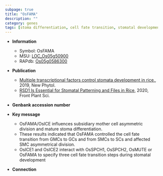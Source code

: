 ```yaml
---
subpage: true
title: "OsFAMA"
description: ""
category: genes
tags: [stoma differentiation, cell fate transition, stomatal development]
---
```


* **Information**  
    + Symbol: OsFAMA  
    + MSU: [LOC_Os05g50900](http://rice.plantbiology.msu.edu/cgi-bin/ORF_infopage.cgi?orf=LOC_Os05g50900)  
    + RAPdb: [Os05g0586300](http://rapdb.dna.affrc.go.jp/viewer/gbrowse_details/irgsp1?name=Os05g0586300)  

* **Publication**  
    + [Multiple transcriptional factors control stomata development in rice.](http://www.ncbi.nlm.nih.gov/pubmed?term=Multiple+transcriptional+factors+control+stomata+development+in+rice.%5BTitle%5D), 2019, New Phytol.
    + [RSD1 Is Essential for Stomatal Patterning and Files in Rice](http://www.ncbi.nlm.nih.gov/pubmed?term=RSD1+Is+Essential+for+Stomatal+Patterning+and+Files+in+Rice%5BTitle%5D), 2020, Front Plant Sci.

* **Genbank accession number**  

* **Key message**  
    + OsFAMA/OsICE influences subsidiary mother cell asymmetric division and mature stoma differentiation.
    + These results indicated that OsFAMA controlled the cell fate transition from GMCs to GCs and from SMCs to SCs and affected SMC asymmetrical division.
    + OsICE1 and OsICE2 interact with OsSPCH1, OsSPCH2, OsMUTE or OsFAMA to specify three cell fate transition steps during stomatal development

* **Connection**  



